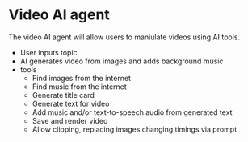# Video AI agent

The video AI agent will allow users to maniulate videos using AI tools.

- User inputs topic
- AI generates video from images and adds background music
- tools
  - Find images from the internet
  - Find music from the internet 
  - Generate title card
  - Generate text for video
  - Add music and/or text-to-speech audio from generated text
  - Save and render video
  - Allow clipping, replacing images changing timings via prompt

